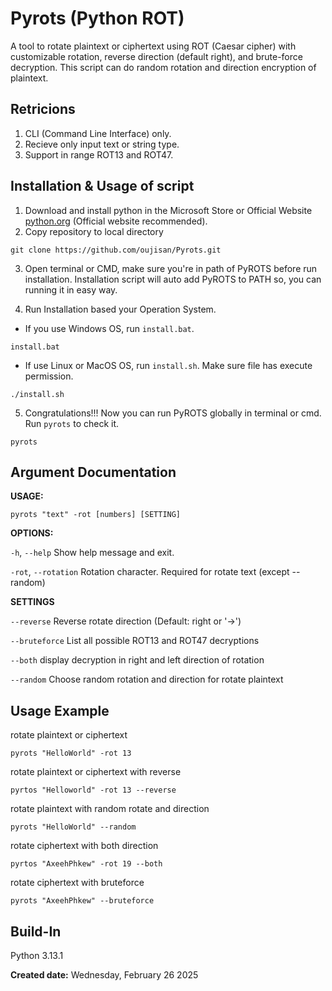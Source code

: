 # Pyrots (Python ROT)
A tool to rotate plaintext or ciphertext using ROT (Caesar cipher) with customizable rotation, reverse direction (default right), and brute-force decryption. This script can do random rotation and direction encryption of plaintext.

## Retricions
1. CLI (Command Line Interface) only.
2. Recieve only input text or string type.
3. Support in range ROT13 and ROT47.

## Installation & Usage of script
1. Download and install python in the Microsoft Store or Official Website [python.org](https://www.python.org/downloads/) (Official website recommended).
2. Copy repository to local directory
```
git clone https://github.com/oujisan/Pyrots.git
```
3. Open terminal or CMD, make sure you're in path of PyROTS before run installation. Installation script will auto add PyROTS to PATH so, you can running it in easy way.

4. Run Installation based your Operation System.
- If you use Windows OS, run `install.bat`.
```
install.bat
```
- If use Linux or MacOS OS, run `install.sh`. Make sure file has execute permission.
```
./install.sh
```
5. Congratulations!!! Now you can run PyROTS globally in terminal or cmd. Run `pyrots` to check it.
```
pyrots
```

## Argument Documentation
**USAGE:** 
```
pyrots "text" -rot [numbers] [SETTING]
```
**OPTIONS:**

`-h`, `--help`       Show help message and exit.

`-rot`, `--rotation` Rotation character. Required for rotate text (except --random)


**SETTINGS**

`--reverse`          Reverse rotate direction (Default: right or '→')

`--bruteforce`       List all possible ROT13 and ROT47 decryptions

`--both`             display decryption in right and left direction of rotation

`--random`           Choose random rotation and direction for rotate plaintext

## Usage Example
rotate plaintext or ciphertext
```
pyrots "HelloWorld" -rot 13
```

rotate plaintext or ciphertext with reverse
```
pyrtos "Helloworld" -rot 13 --reverse
```

rotate plaintext with random rotate and direction
```
pyrots "HelloWorld" --random
```

rotate ciphertext with both direction
```
pyrtos "AxeehPhkew" -rot 19 --both
```

rotate ciphertext with bruteforce
```
pyrots "AxeehPhkew" --bruteforce
```

## Build-In
Python 3.13.1

**Created date:** Wednesday, February 26 2025
